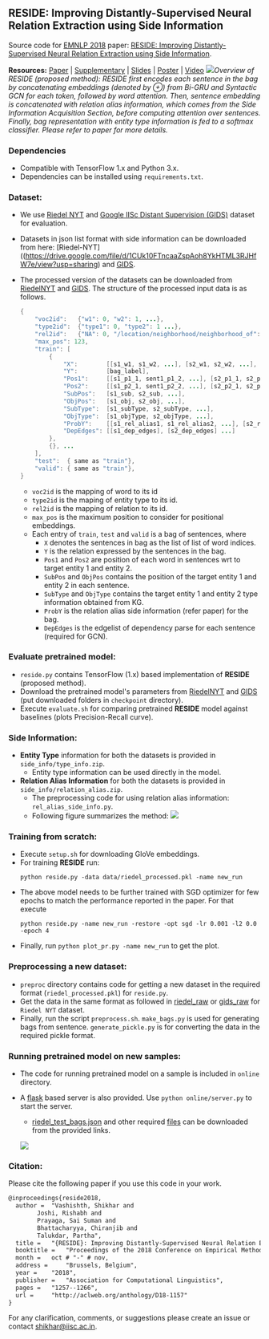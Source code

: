 ## RESIDE: Improving Distantly-Supervised Neural Relation Extraction using Side Information

Source code for [EMNLP 2018](http://emnlp2018.org) paper: [RESIDE: Improving Distantly-Supervised Neural Relation Extraction using Side Information](http://aclweb.org/anthology/D18-1157).

**Resources:** [Paper](http://aclweb.org/anthology/D18-1157) | [Supplementary](https://shikhar-vashishth.github.io/assets/pdf/reside_supp.pdf) | [Slides](https://docs.google.com/presentation/d/1Oyo59qDjQi7SsyLp3GCWkFbq7Px7TPrXa-KiSqwq6e0/edit#slide=id.gc6f73a04f_0_0) | [Poster](https://shikhar-vashishth.github.io/assets/pdf/reside_poster.pdf) | [Video](https://vimeo.com/305199302)
![](https://github.com/malllabiisc/RESIDE/blob/master/images/overview.png)*Overview of RESIDE (proposed method): RESIDE first encodes each sentence in the bag by concatenating embeddings (denoted by ⊕) from Bi-GRU and Syntactic GCN for each token, followed by word attention.*
*Then, sentence embedding is concatenated with relation alias information, which comes from the Side Information Acquisition Section, before computing attention over sentences. Finally, bag representation with entity type information is fed to a softmax classifier. Please refer to paper for more details.* 

### Dependencies

- Compatible with TensorFlow 1.x and Python 3.x.
- Dependencies can be installed using `requirements.txt`.

### Dataset:

- We use [Riedel NYT](http://iesl.cs.umass.edu/riedel/ecml/) and [Google IISc Distant Supervision (GIDS)](https://arxiv.org/pdf/1804.06987.pdf) dataset​ for evaluation.

- Datasets in json list format with side information can be downloaded from here: [Riedel-NYT]((https://drive.google.com/file/d/1CUk10FTncaaZspAoh8YkHTML3RJHfW7e/view?usp=sharing) and [GIDS](https://drive.google.com/open?id=1gTNAbv8My2QDmP-OHLFtJFlzPDoCG4aI).  

- The processed version of the datasets can be downloaded from [RiedelNYT](https://drive.google.com/file/d/1UD86c_6O_NSBn2DYirk6ygaHy_fTL-hN/view?usp=sharing) and [GIDS](https://drive.google.com/file/d/1UMS4EmWv5SWXfaSl_ZC4DcT3dk3JyHeq/view?usp=sharing). The structure of the processed input data is as follows.

  ```java
  {
      "voc2id":   {"w1": 0, "w2": 1, ...},
      "type2id":  {"type1": 0, "type2": 1 ...},
      "rel2id":   {"NA": 0, "/location/neighborhood/neighborhood_of": 1, ...}
      "max_pos": 123,
      "train": [
          {
              "X":        [[s1_w1, s1_w2, ...], [s2_w1, s2_w2, ...], ...],
              "Y":        [bag_label],
              "Pos1":     [[s1_p1_1, sent1_p1_2, ...], [s2_p1_1, s2_p1_2, ...], ...],
              "Pos2":     [[s1_p2_1, sent1_p2_2, ...], [s2_p2_1, s2_p2_2, ...], ...],
              "SubPos":   [s1_sub, s2_sub, ...],
              "ObjPos":   [s1_obj, s2_obj, ...],
              "SubType":  [s1_subType, s2_subType, ...],
              "ObjType":  [s1_objType, s2_objType, ...],
              "ProbY":    [[s1_rel_alias1, s1_rel_alias2, ...], [s2_rel_alias1, ... ], ...]
              "DepEdges": [[s1_dep_edges], [s2_dep_edges] ...]
          },
          {}, ...
      ],
      "test":  { same as "train"},
      "valid": { same as "train"},
  }
  ```

  * `voc2id` is the mapping of word to its id
  * `type2id` is the maping of entity type to its id.
  * `rel2id` is the mapping of relation to its id. 
  * `max_pos` is the maximum position to consider for positional embeddings.
  * Each entry of `train`, `test` and `valid` is a bag of sentences, where
    * `X` denotes the sentences in bag as the list of list of word indices.
    * `Y` is the relation expressed by the sentences in the bag.
    * `Pos1` and `Pos2` are position of each word in sentences wrt to target entity 1 and entity 2.
    * `SubPos` and `ObjPos` contains the position of the target entity 1 and entity 2 in each sentence.
    * `SubType` and `ObjType` contains the target entity 1 and entity 2 type information obtained from KG.
    * `ProbY` is the relation alias side information (refer paper) for the bag.
    * `DepEdges` is the edgelist of dependency parse for each sentence (required for GCN).

### Evaluate pretrained model:

- `reside.py` contains TensorFlow (1.x) based implementation of **RESIDE** (proposed method).
- Download the pretrained model's parameters from [RiedelNYT](https://drive.google.com/file/d/1CUk10FTncaaZspAoh8YkHTML3RJHfW7e/view?usp=sharing) and [GIDS](https://drive.google.com/file/d/1X5pKkL6eOkGXw39baq0n9noBXa--5EhE/view?usp=sharing) (put downloaded folders in `checkpoint` directory). 
- Execute `evaluate.sh` for comparing pretrained **RESIDE** model against baselines (plots Precision-Recall curve). 

### Side Information:

- **Entity Type** information for both the datasets is provided in `side_info/type_info.zip`. 
  * Entity type information can be used directly in the model.
- **Relation Alias Information** for both the datasets is provided in `side_info/relation_alias.zip`.
  * The preprocessing code for using relation alias information: `rel_alias_side_info.py`. 
  * Following figure summarizes the method:
  ![](https://github.com/malllabiisc/RESIDE/blob/master/images/relation_alias.png)

### Training from scratch:
- Execute `setup.sh` for downloading GloVe embeddings.
- For training **RESIDE** run:
  ```shell
  python reside.py -data data/riedel_processed.pkl -name new_run
  ```

* The above model needs to be further trained with SGD optimizer for few epochs to match the performance reported in the paper. For that execute

  ```shell
  python reside.py -name new_run -restore -opt sgd -lr 0.001 -l2 0.0 -epoch 4
  ```

* Finally, run `python plot_pr.py -name new_run` to get the plot.

### Preprocessing a new dataset:

* `preproc` directory contains code for getting a new dataset in the required format (`riedel_processed.pkl`) for `reside.py`.
* Get the data in the same format as followed in [riedel_raw](https://drive.google.com/file/d/1D7bZPvrSAbIPaFSG7ZswYQcPA3tmouCw/view?usp=sharing) or [gids_raw](https://drive.google.com/open?id=1gTNAbv8My2QDmP-OHLFtJFlzPDoCG4aI) for `Riedel NYT` dataset.
* Finally, run the script `preprocess.sh`.  `make_bags.py` is used for generating bags from sentence. `generate_pickle.py` is for converting the data in the required pickle format.

### Running pretrained model on new samples:

- The code for running pretrained model on a sample is included in `online` directory.

- A [flask](http://flask.pocoo.org/) based server is also provided. Use `python online/server.py` to start the server.

  - [riedel_test_bags.json](https://drive.google.com/open?id=1tIczJKU5NrZJvR-XHUEh7IrFrvbS_aHn) and other required [files](https://drive.google.com/open?id=17UNttRDo14O_Zgfr6y9tvY57fc0BGEjw) can be downloaded from the provided links.

  ![](./images/demo.png)

### Citation:
Please cite the following paper if you use this code in your work.

```tex
@inproceedings{reside2018,
  author = 	"Vashishth, Shikhar and 
  		Joshi, Rishabh and
		Prayaga, Sai Suman and
		Bhattacharyya, Chiranjib and
		Talukdar, Partha",
  title = 	"{RESIDE}: Improving Distantly-Supervised Neural Relation Extraction using Side Information",
  booktitle = 	"Proceedings of the 2018 Conference on Empirical Methods in Natural Language Processing",
  month = 	oct # "-" # nov,
  address = 	"Brussels, Belgium",
  year = 	"2018",
  publisher = 	"Association for Computational Linguistics",
  pages = 	"1257--1266",
  url = 	"http://aclweb.org/anthology/D18-1157"
}
```

For any clarification, comments, or suggestions please create an issue or contact [shikhar@iisc.ac.in](http://shikhar-vashishth.github.io).
